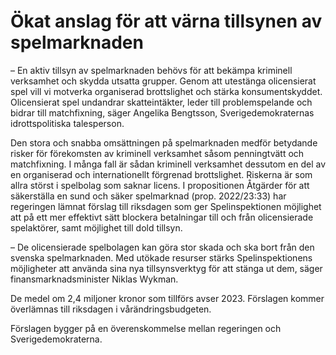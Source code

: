 # Ökat anslag för att värna tillsynen av spelmarknaden

– En aktiv tillsyn av spelmarknaden behövs för att bekämpa kriminell verksamhet och skydda utsatta grupper. Genom att utestänga olicensierat spel vill vi motverka organiserad brottslighet och stärka konsumentskyddet. Olicensierat spel undandrar skatteintäkter, leder till problemspelande och bidrar till matchfixning, säger Angelika Bengtsson, Sverigedemokraternas idrottspolitiska talesperson.

Den stora och snabba omsättningen på spelmarknaden medför betydande risker för förekomsten av kriminell verksamhet såsom penningtvätt och matchfixning. I många fall är sådan kriminell verksamhet dessutom en del av en organiserad och internationellt förgrenad brottslighet. Riskerna är som allra störst i spelbolag som saknar licens. I propositionen Åtgärder för att säkerställa en sund och säker spelmarknad (prop. 2022/23:33) har regeringen lämnat förslag till riksdagen som ger Spelinspektionen möjlighet att på ett mer effektivt sätt blockera betalningar till och från olicensierade spelaktörer, samt möjlighet till dold tillsyn.

– De olicensierade spelbolagen kan göra stor skada och ska bort från den svenska spelmarknaden. Med utökade resurser stärks Spelinspektionens möjligheter att använda sina nya tillsynsverktyg för att stänga ut dem, säger finansmarknadsminister Niklas Wykman.

De medel om 2,4 miljoner kronor som tillförs avser 2023. Förslagen kommer överlämnas till riksdagen i vårändringsbudgeten.

Förslagen bygger på en överenskommelse mellan regeringen och Sverigedemokraterna.
